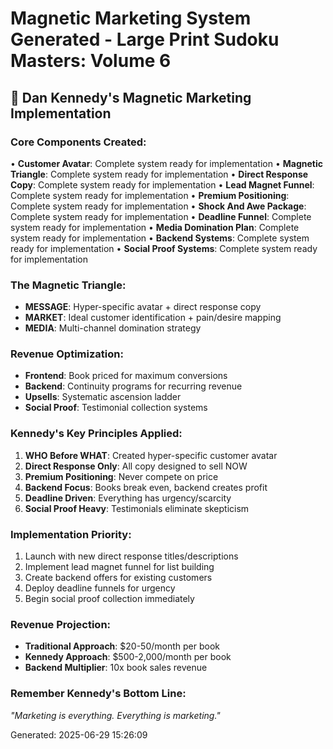 # Magnetic Marketing System Generated - Large Print Sudoku Masters: Volume 6

## 🧲 Dan Kennedy's Magnetic Marketing Implementation

### Core Components Created:
• **Customer Avatar**: Complete system ready for implementation
• **Magnetic Triangle**: Complete system ready for implementation
• **Direct Response Copy**: Complete system ready for implementation
• **Lead Magnet Funnel**: Complete system ready for implementation
• **Premium Positioning**: Complete system ready for implementation
• **Shock And Awe Package**: Complete system ready for implementation
• **Deadline Funnel**: Complete system ready for implementation
• **Media Domination Plan**: Complete system ready for implementation
• **Backend Systems**: Complete system ready for implementation
• **Social Proof Systems**: Complete system ready for implementation

### The Magnetic Triangle:
- **MESSAGE**: Hyper-specific avatar + direct response copy
- **MARKET**: Ideal customer identification + pain/desire mapping
- **MEDIA**: Multi-channel domination strategy

### Revenue Optimization:
- **Frontend**: Book priced for maximum conversions
- **Backend**: Continuity programs for recurring revenue
- **Upsells**: Systematic ascension ladder
- **Social Proof**: Testimonial collection systems

### Kennedy's Key Principles Applied:
1. **WHO Before WHAT**: Created hyper-specific customer avatar
2. **Direct Response Only**: All copy designed to sell NOW
3. **Premium Positioning**: Never compete on price
4. **Backend Focus**: Books break even, backend creates profit
5. **Deadline Driven**: Everything has urgency/scarcity
6. **Social Proof Heavy**: Testimonials eliminate skepticism

### Implementation Priority:
1. Launch with new direct response titles/descriptions
2. Implement lead magnet funnel for list building
3. Create backend offers for existing customers
4. Deploy deadline funnels for urgency
5. Begin social proof collection immediately

### Revenue Projection:
- **Traditional Approach**: $20-50/month per book
- **Kennedy Approach**: $500-2,000/month per book
- **Backend Multiplier**: 10x book sales revenue

### Remember Kennedy's Bottom Line:
*"Marketing is everything. Everything is marketing."*

Generated: 2025-06-29 15:26:09
